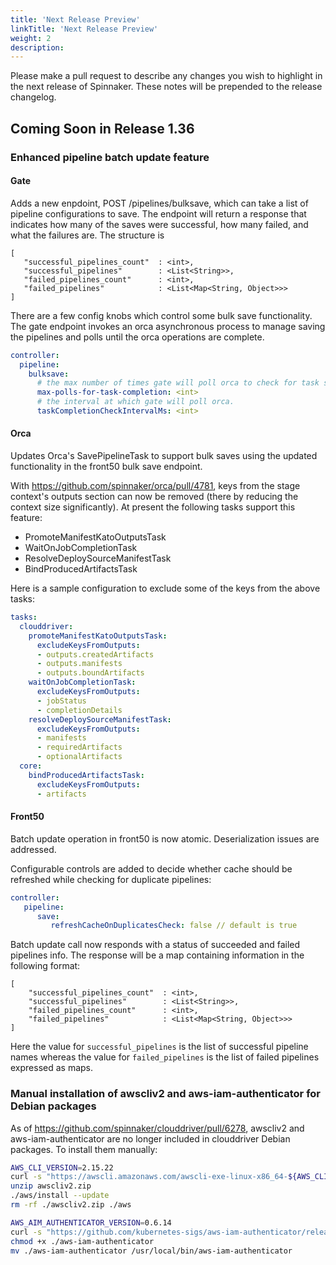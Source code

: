```yaml
---
title: 'Next Release Preview'
linkTitle: 'Next Release Preview'
weight: 2
description:
---
```


Please make a pull request to describe any changes you wish to highlight
in the next release of Spinnaker. These notes will be prepended to the release
changelog.

## Coming Soon in Release 1.36

### Enhanced pipeline batch update feature
#### Gate
Adds a new enpdoint, POST /pipelines/bulksave, which can take a list of pipeline configurations to save. The endpoint will return a response that indicates how many of the saves were successful, how many failed, and what the failures are. The structure is

```
[
   "successful_pipelines_count"  : <int>,
   "successful_pipelines"        : <List<String>>,
   "failed_pipelines_count"      : <int>,
   "failed_pipelines"            : <List<Map<String, Object>>>
]
```

There are a few config knobs which control some bulk save functionality. The gate endpoint invokes an orca asynchronous process to manage saving the pipelines and polls until the orca operations are complete.

```yaml
controller:
  pipeline:
    bulksave:
      # the max number of times gate will poll orca to check for task status
      max-polls-for-task-completion: <int>
      # the interval at which gate will poll orca.
      taskCompletionCheckIntervalMs: <int>
```

#### Orca
Updates Orca's SavePipelineTask to support bulk saves using the updated functionality in the front50 bulk save endpoint.

With https://github.com/spinnaker/orca/pull/4781, keys from the stage context's outputs section can now be removed (there by reducing the context size significantly). 
At present the following tasks support this feature:
* PromoteManifestKatoOutputsTask
* WaitOnJobCompletionTask
* ResolveDeploySourceManifestTask
* BindProducedArtifactsTask

Here is a sample configuration to exclude some of the keys from the above tasks:
```yaml
tasks:
  clouddriver:
    promoteManifestKatoOutputsTask:
      excludeKeysFromOutputs:
      - outputs.createdArtifacts
      - outputs.manifests
      - outputs.boundArtifacts
    waitOnJobCompletionTask:
      excludeKeysFromOutputs:
      - jobStatus
      - completionDetails
    resolveDeploySourceManifestTask:
      excludeKeysFromOutputs:
      - manifests
      - requiredArtifacts
      - optionalArtifacts
  core:
    bindProducedArtifactsTask:
      excludeKeysFromOutputs:
      - artifacts
```

#### Front50
Batch update operation in front50 is now atomic. Deserialization issues are addressed.

Configurable controls are added to decide whether cache should be refreshed while checking for duplicate pipelines:
```yaml
controller:
   pipeline:
      save:
         refreshCacheOnDuplicatesCheck: false // default is true 
```

Batch update call now responds with a status of succeeded and failed pipelines info. The response will be a map containing information in the following format:

``` 
[
    "successful_pipelines_count"  : <int>,
    "successful_pipelines"        : <List<String>>,
    "failed_pipelines_count"      : <int>,
    "failed_pipelines"            : <List<Map<String, Object>>> 
]
```
Here the value for `successful_pipelines` is the list of successful pipeline names whereas the value for `failed_pipelines` is the list of failed pipelines expressed as maps. 

### Manual installation of awscliv2 and aws-iam-authenticator for Debian packages

As of https://github.com/spinnaker/clouddriver/pull/6278, awscliv2 and aws-iam-authenticator are no longer included in clouddriver Debian packages.  To install them manually:

```bash
AWS_CLI_VERSION=2.15.22
curl -s "https://awscli.amazonaws.com/awscli-exe-linux-x86_64-${AWS_CLI_VERSION}.zip" -o "awscliv2.zip"
unzip awscliv2.zip
./aws/install --update
rm -rf ./awscliv2.zip ./aws

AWS_AIM_AUTHENTICATOR_VERSION=0.6.14
curl -s "https://github.com/kubernetes-sigs/aws-iam-authenticator/releases/download/v${AWS_AIM_AUTHENTICATOR_VERSION}/aws-iam-authenticator_${AWS_AIM_AUTHENTICATOR_VERSION}_linux_amd64" -o aws-iam-authenticator
chmod +x ./aws-iam-authenticator
mv ./aws-iam-authenticator /usr/local/bin/aws-iam-authenticator
```